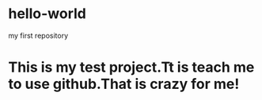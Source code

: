 # hello-world
my first repository 

# This is my test project.Tt is teach me to use github.That is crazy for me!
